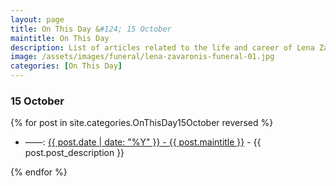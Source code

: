 ```yaml
---
layout: page
title: On This Day &#124; 15 October
maintitle: On This Day
description: List of articles related to the life and career of Lena Zavaroni.
image: /assets/images/funeral/lena-zavaronis-funeral-01.jpg
categories: [On This Day]
---
```


### 15 October

{% for post in site.categories.OnThisDay15October reversed %}

<ul>
<li> ——: <a href="{{ post.url }}">{{ post.date | date: "%Y" }} - {{ post.maintitle }}</a> - {{ post.post_description }}</li>
</ul>

{% endfor %}

